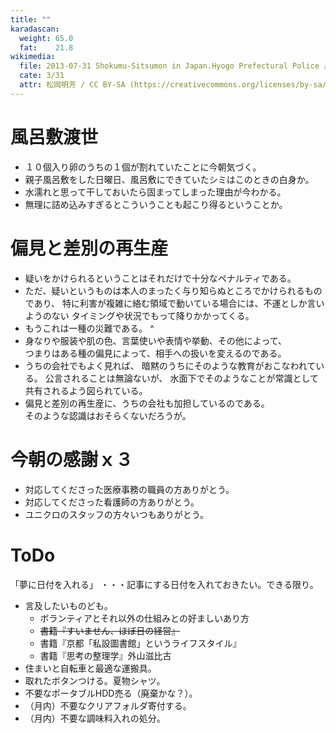 ```yaml
---
title: ""
karadascan:
  weight: 65.0
  fat:    21.8
wikimedia:
  file: 2013-07-31 Shokumu-Sitsumon in Japan.Hyogo Prefectural Police 兵庫県警警察官による職務質問 DSCF4094.jpg
  cate: 3/31
  attr: 松岡明芳 / CC BY-SA (https://creativecommons.org/licenses/by-sa/4.0)
---
```


# 風呂敷渡世

* １０個入り卵のうちの１個が割れていたことに今朝気づく。
* 親子風呂敷をした日曜日、風呂敷にできていたシミはこのときの白身か。
* 水濡れと思って干しておいたら固まってしまった理由が今わかる。
* 無理に詰め込みすぎるとこういうことも起こり得るということか。


# 偏見と差別の再生産

* 疑いをかけられるということはそれだけで十分なペナルティである。
* ただ、疑いというものは本人のまったく与り知らぬところでかけられるものであり、
  特に利害が複雑に絡む領域で動いている場合には、不運としか言いようのない
  タイミングや状況でもって降りかかってくる。
* もうこれは一種の災難である。
^
* 身なりや服装や肌の色、言葉使いや表情や挙動、その他によって、  
  つまりはある種の偏見によって、相手への扱いを変えるのである。  
* うちの会社でもよく見れば、
  暗黙のうちにそのような教育がおこなわれている。
  公言されることは無論ないが、
  水面下でそのようなことが常識として共有されるよう図られている。
* 偏見と差別の再生産に、うちの会社も加担しているのである。  
  そのような認識はおそらくないだろうが。


# 今朝の感謝ｘ３

* 対応してくださった医療事務の職員の方ありがとう。
* 対応してくださった看護師の方ありがとう。
* ユニクロのスタッフの方々いつもありがとう。



# ToDo

「夢に日付を入れる」
・・・記事にする日付を入れておきたい。できる限り。


* 言及したいものども。
  * ボランティアとそれ以外の仕組みとの好ましいあり方
  * ~~書籍『すいません、ほぼ日の経営』~~
  * 書籍『京都「私設圖書館」というライフスタイル』
  * 書籍『思考の整理学』外山滋比古
* 住まいと自転車と最適な運搬具。
* 取れたボタンつける。夏物シャツ。
* 不要なポータブルHDD売る（廃棄かな？）。
* （月内）不要なクリアフォルダ寄付する。
* （月内）不要な調味料入れの処分。

